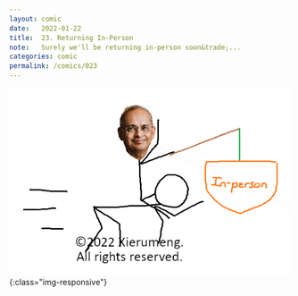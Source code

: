 ```yaml
---
layout: comic
date:   2022-01-22
title:  23. Returning In-Person
note:   Surely we'll be returning in-person soon&trade;...
categories: comic
permalink: /comics/023
---
```

![PAGE 023](/comics/023-CFSplYFvXWjHsOyJ-UqiyT9xQFmkPdeDF.png){:class="img-responsive"}
